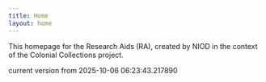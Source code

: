 ```yaml
---
title: Home
layout: home
---
```


This homepage for the Research Aids (RA), created by NIOD in the context of the Colonial Collections project. 


current version from 2025-10-06 06:23:43.217890